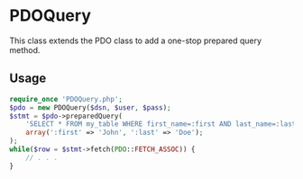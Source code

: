 # PDOQuery

This class extends the PDO class to add a one-stop prepared query method.

## Usage

```php
require_once 'PDOQuery.php';
$pdo = new PDOQuery($dsn, $user, $pass);
$stmt = $pdo->preparedQuery(
    'SELECT * FROM my_table WHERE first_name=:first AND last_name=:last',
    array(':first' => 'John', ':last' => 'Doe');
);
while($row = $stmt->fetch(PDO::FETCH_ASSOC)) {
    // . . .
}
```
